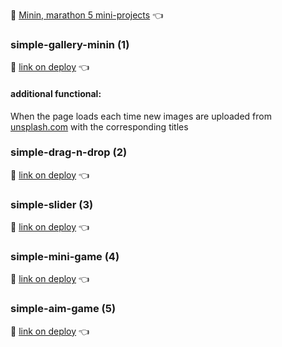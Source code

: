 :runner: [Minin, marathon 5 mini-projects](https://vladilen.ru/marathon) :point_left:

### simple-gallery-minin (1)
:eyes: [link on deploy](https://redvoxdev.github.io/simple-gallery-minin/) :point_left:

#### additional functional: 
When the page loads each time new images are uploaded from [unsplash.com](unsplash.com) with the corresponding titles

### simple-drag-n-drop (2)
:eyes: [link on deploy](https://redvoxdev.github.io/simple-gallery-minin/drag-n-drop) :point_left:

### simple-slider (3)
:eyes: [link on deploy](https://redvoxdev.github.io/simple-gallery-minin/slider) :point_left:

### simple-mini-game (4)
:eyes: [link on deploy](https://redvoxdev.github.io/simple-gallery-minin/mini-game) :point_left:

### simple-aim-game (5)
:eyes: [link on deploy](https://redvoxdev.github.io/simple-gallery-minin/aim-game) :point_left: